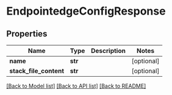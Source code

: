 # EndpointedgeConfigResponse

## Properties
Name | Type | Description | Notes
------------ | ------------- | ------------- | -------------
**name** | **str** |  | [optional] 
**stack_file_content** | **str** |  | [optional] 

[[Back to Model list]](../README.md#documentation-for-models) [[Back to API list]](../README.md#documentation-for-api-endpoints) [[Back to README]](../README.md)


